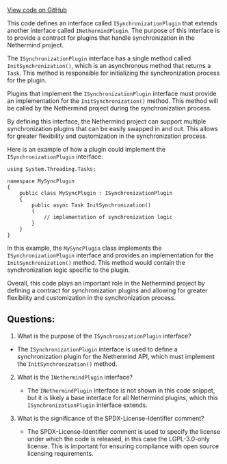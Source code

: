 [View code on GitHub](https://github.com/nethermindeth/nethermind/Nethermind.Api/Extensions/ISynchronizationPlugin.cs)

This code defines an interface called `ISynchronizationPlugin` that extends another interface called `INethermindPlugin`. The purpose of this interface is to provide a contract for plugins that handle synchronization in the Nethermind project. 

The `ISynchronizationPlugin` interface has a single method called `InitSynchronization()`, which is an asynchronous method that returns a `Task`. This method is responsible for initializing the synchronization process for the plugin. 

Plugins that implement the `ISynchronizationPlugin` interface must provide an implementation for the `InitSynchronization()` method. This method will be called by the Nethermind project during the synchronization process. 

By defining this interface, the Nethermind project can support multiple synchronization plugins that can be easily swapped in and out. This allows for greater flexibility and customization in the synchronization process. 

Here is an example of how a plugin could implement the `ISynchronizationPlugin` interface:

```
using System.Threading.Tasks;

namespace MySyncPlugin
{
    public class MySyncPlugin : ISynchronizationPlugin
    {
        public async Task InitSynchronization()
        {
            // implementation of synchronization logic
        }
    }
}
```

In this example, the `MySyncPlugin` class implements the `ISynchronizationPlugin` interface and provides an implementation for the `InitSynchronization()` method. This method would contain the synchronization logic specific to the plugin. 

Overall, this code plays an important role in the Nethermind project by defining a contract for synchronization plugins and allowing for greater flexibility and customization in the synchronization process.
## Questions: 
 1. What is the purpose of the `ISynchronizationPlugin` interface?
   - The `ISynchronizationPlugin` interface is used to define a synchronization plugin for the Nethermind API, which must implement the `InitSynchronization()` method.

2. What is the `INethermindPlugin` interface?
   - The `INethermindPlugin` interface is not shown in this code snippet, but it is likely a base interface for all Nethermind plugins, which this `ISynchronizationPlugin` interface extends.

3. What is the significance of the SPDX-License-Identifier comment?
   - The SPDX-License-Identifier comment is used to specify the license under which the code is released, in this case the LGPL-3.0-only license. This is important for ensuring compliance with open source licensing requirements.